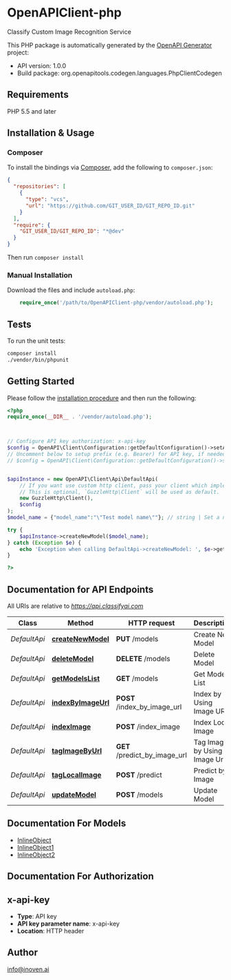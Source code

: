 # OpenAPIClient-php

Classify Custom Image Recognition Service

This PHP package is automatically generated by the [OpenAPI Generator](https://openapi-generator.tech) project:

- API version: 1.0.0
- Build package: org.openapitools.codegen.languages.PhpClientCodegen

## Requirements

PHP 5.5 and later

## Installation & Usage

### Composer

To install the bindings via [Composer](http://getcomposer.org/), add the following to `composer.json`:

```json
{
  "repositories": [
    {
      "type": "vcs",
      "url": "https://github.com/GIT_USER_ID/GIT_REPO_ID.git"
    }
  ],
  "require": {
    "GIT_USER_ID/GIT_REPO_ID": "*@dev"
  }
}
```

Then run `composer install`

### Manual Installation

Download the files and include `autoload.php`:

```php
    require_once('/path/to/OpenAPIClient-php/vendor/autoload.php');
```

## Tests

To run the unit tests:

```bash
composer install
./vendor/bin/phpunit
```

## Getting Started

Please follow the [installation procedure](#installation--usage) and then run the following:

```php
<?php
require_once(__DIR__ . '/vendor/autoload.php');



// Configure API key authorization: x-api-key
$config = OpenAPI\Client\Configuration::getDefaultConfiguration()->setApiKey('x-api-key', 'YOUR_API_KEY');
// Uncomment below to setup prefix (e.g. Bearer) for API key, if needed
// $config = OpenAPI\Client\Configuration::getDefaultConfiguration()->setApiKeyPrefix('x-api-key', 'Bearer');


$apiInstance = new OpenAPI\Client\Api\DefaultApi(
    // If you want use custom http client, pass your client which implements `GuzzleHttp\ClientInterface`.
    // This is optional, `GuzzleHttp\Client` will be used as default.
    new GuzzleHttp\Client(),
    $config
);
$model_name = {"model_name":"\"Test model name\""}; // string | Set a name for your model

try {
    $apiInstance->createNewModel($model_name);
} catch (Exception $e) {
    echo 'Exception when calling DefaultApi->createNewModel: ', $e->getMessage(), PHP_EOL;
}

?>
```

## Documentation for API Endpoints

All URIs are relative to *https://api.classifyai.com*

Class | Method | HTTP request | Description
------------ | ------------- | ------------- | -------------
*DefaultApi* | [**createNewModel**](docs/Api/DefaultApi.md#createnewmodel) | **PUT** /models | Create New Model
*DefaultApi* | [**deleteModel**](docs/Api/DefaultApi.md#deletemodel) | **DELETE** /models | Delete Model
*DefaultApi* | [**getModelsList**](docs/Api/DefaultApi.md#getmodelslist) | **GET** /models | Get Models List
*DefaultApi* | [**indexByImageUrl**](docs/Api/DefaultApi.md#indexbyimageurl) | **POST** /index_by_image_url | Index by Using Image URL
*DefaultApi* | [**indexImage**](docs/Api/DefaultApi.md#indeximage) | **POST** /index_image | Index Local Image
*DefaultApi* | [**tagImageByUrl**](docs/Api/DefaultApi.md#tagimagebyurl) | **GET** /predict_by_image_url | Tag Image by Using Image Url
*DefaultApi* | [**tagLocalImage**](docs/Api/DefaultApi.md#taglocalimage) | **POST** /predict | Predict by Image
*DefaultApi* | [**updateModel**](docs/Api/DefaultApi.md#updatemodel) | **POST** /models | Update Model


## Documentation For Models

 - [InlineObject](docs/Model/InlineObject.md)
 - [InlineObject1](docs/Model/InlineObject1.md)
 - [InlineObject2](docs/Model/InlineObject2.md)


## Documentation For Authorization



## x-api-key


- **Type**: API key
- **API key parameter name**: x-api-key
- **Location**: HTTP header



## Author

info@inoven.ai

